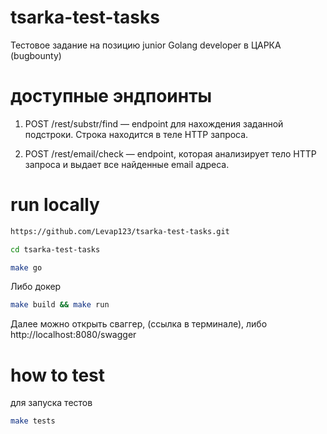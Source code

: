 # tsarka-test-tasks

Тестовое задание на позицию junior Golang developer в ЦАРКА (bugbounty)

# доступные эндпоинты

1) POST /rest/substr/find — endpoint для нахождения заданной подстроки. Строка находится
в теле HTTP запроса.

2) POST /rest/email/check — endpoint, которая анализирует тело HTTP запроса и выдает все
найденные email адреса.

# run locally
```bash
https://github.com/Levap123/tsarka-test-tasks.git 
```
```bash
cd tsarka-test-tasks
```

```bash
make go
```

Либо докер 
```bash
make build && make run
```
Далее можно открыть сваггер, (ссылка в терминале), либо http://localhost:8080/swagger
# how to test

для запуска тестов

```bash
make tests
```